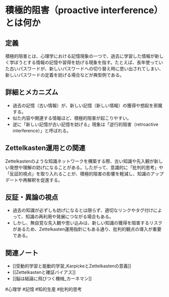 # 積極的阻害（proactive interference）とは何か

## 定義
積極的阻害とは、心理学における記憶現象の一つで、過去に学習した情報が新しく学ぼうとする情報の記憶や習得を妨げる現象を指す。たとえば、長年使っていた古いパスワードが、新しいパスワードへの切り替え時に思い出されてしまい、新しいパスワードの定着を妨げる場合などが典型例である。

## 詳細とメカニズム
- 過去の記憶（古い情報）が、新しい記憶（新しい情報）の獲得や想起を邪魔する。
- 似た内容や関連する情報ほど、積極的阻害が起こりやすい。
- 逆に「新しい記憶が古い記憶を妨げる」現象は「逆行的阻害（retroactive interference）」と呼ばれる。

## Zettelkasten運用との関連
Zettelkastenのような知識ネットワークを構築する際、古い知識や先入観が新しい発想や理解の妨げになることがある。したがって、意識的に「批判的思考」や「反証的視点」を取り入れることが、積極的阻害の影響を軽減し、知識のアップデートや再解釈を促進する。

## 反証・異論の視点
- 過去の知識が必ずしも妨げになるとは限らず、適切なリンクやタグ付けによって、知識の再利用や発展につながる場合もある。
- しかし、無自覚な先入観や思い込みは、新しい知識の獲得を阻害するリスクがあるため、Zettelkasten運用指針にもある通り、批判的観点の導入が重要である。

## 関連ノート
- [[受動的学習と能動的学習_KarpickeとZettelkastenの意義]]
- [[Zettelkastenと確証バイアス]]
- [[脳は結論に飛びつく機械_カーネマン]]

#心理学 #記憶 #知的生産 #批判的思考
